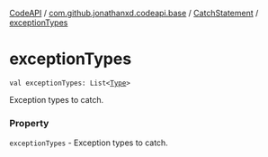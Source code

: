 [CodeAPI](../../index.md) / [com.github.jonathanxd.codeapi.base](../index.md) / [CatchStatement](index.md) / [exceptionTypes](.)

# exceptionTypes

`val exceptionTypes: List<`[`Type`](http://docs.oracle.com/javase/6/docs/api/java/lang/reflect/Type.html)`>`

Exception types to catch.

### Property

`exceptionTypes` - Exception types to catch.